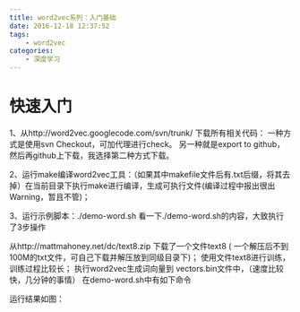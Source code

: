 ```yaml
---
title: word2vec系列：入门基础
date: 2016-12-18 12:37:52
tags:
    - word2vec
categories:
    - 深度学习
---
```


# 快速入门

1、从http://word2vec.googlecode.com/svn/trunk/ 下载所有相关代码：
一种方式是使用svn Checkout，可加代理进行check。
另一种就是export to github，然后再github上下载，我选择第二种方式下载。

2、运行make编译word2vec工具：（如果其中makefile文件后有.txt后缀，将其去掉）在当前目录下执行make进行编译，生成可执行文件(编译过程中报出很出Warning，暂且不管)；

3、运行示例脚本：./demo-word.sh 看一下./demo-word.sh的内容，大致执行了3步操作

从http://mattmahoney.net/dc/text8.zip 下载了一个文件text8 ( 一个解压后不到100M的txt文件，可自己下载并解压放到同级目录下)；
使用文件text8进行训练，训练过程比较长；
执行word2vec生成词向量到 vectors.bin文件中，（速度比较快，几分钟的事情）
在demo-word.sh中有如下命令

运行结果如图：
